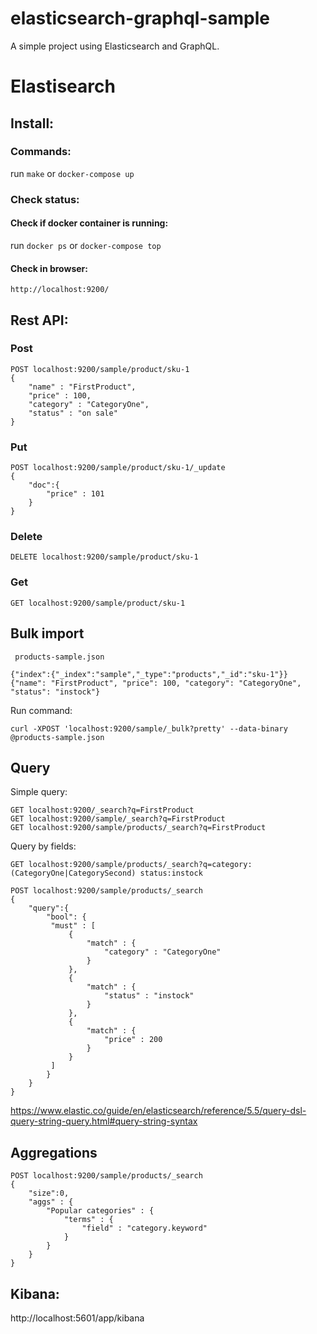 # elasticsearch-graphql-sample
A simple project using Elasticsearch and GraphQL.

# Elastisearch

## Install:

### Commands:
run `make` or `docker-compose up`

### Check status:

#### Check if docker container is running:
run `docker ps` or `docker-compose top`

#### Check in browser:
`http://localhost:9200/`

## Rest API:

### Post
```
POST localhost:9200/sample/product/sku-1
{
    "name" : "FirstProduct",
    "price" : 100,
    "category" : "CategoryOne",
    "status" : "on sale"
}
```

### Put
```
POST localhost:9200/sample/product/sku-1/_update
{
    "doc":{
        "price" : 101
    }
}
```

### Delete
```
DELETE localhost:9200/sample/product/sku-1
```

### Get
```
GET localhost:9200/sample/product/sku-1
```

## Bulk import
` products-sample.json`
```
{"index":{"_index":"sample","_type":"products","_id":"sku-1"}}
{"name": "FirstProduct", "price": 100, "category": "CategoryOne", "status": "instock"}
```
Run command:
```
curl -XPOST 'localhost:9200/sample/_bulk?pretty' --data-binary @products-sample.json
```

## Query

Simple query:
```
GET localhost:9200/_search?q=FirstProduct
GET localhost:9200/sample/_search?q=FirstProduct
GET localhost:9200/sample/products/_search?q=FirstProduct
```
Query by fields:
```
GET localhost:9200/sample/products/_search?q=category:(CategoryOne|CategorySecond) status:instock
```

```
POST localhost:9200/sample/products/_search
{
    "query":{
        "bool": {
         "must" : [
             {
                 "match" : {
                     "category" : "CategoryOne"
                 }
             },
             {
                 "match" : {
                     "status" : "instock"
                 }
             },
             {
                 "match" : {
                     "price" : 200
                 }
             }
         ]
        }
    }
}
```
https://www.elastic.co/guide/en/elasticsearch/reference/5.5/query-dsl-query-string-query.html#query-string-syntax

## Aggregations
```
POST localhost:9200/sample/products/_search
{
    "size":0,
    "aggs" : {
        "Popular categories" : {
            "terms" : {
                "field" : "category.keyword"
            }
        }
    }
}
```


## Kibana:
http://localhost:5601/app/kibana


